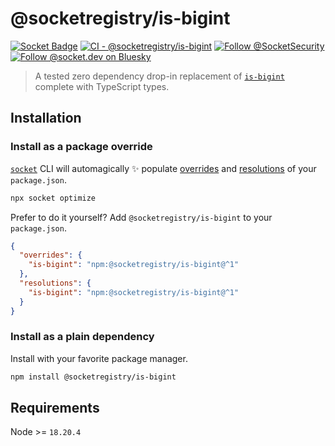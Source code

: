 # @socketregistry/is-bigint

[![Socket Badge](https://socket.dev/api/badge/npm/package/@socketregistry/is-bigint)](https://socket.dev/npm/package/@socketregistry/is-bigint)
[![CI - @socketregistry/is-bigint](https://github.com/SocketDev/socket-registry/actions/workflows/ci.yml/badge.svg)](https://github.com/SocketDev/socket-registry/actions/workflows/ci.yml)
[![Follow @SocketSecurity](https://img.shields.io/twitter/follow/SocketSecurity?style=social)](https://twitter.com/SocketSecurity)
[![Follow @socket.dev on Bluesky](https://img.shields.io/badge/Follow-@socket.dev-1DA1F2?style=social&logo=bluesky)](https://bsky.app/profile/socket.dev)

> A tested zero dependency drop-in replacement of
> [`is-bigint`](https://socket.dev/npm/package/is-bigint) complete with
> TypeScript types.

## Installation

### Install as a package override

[`socket`](https://socket.dev/npm/package/socket) CLI will automagically ✨
populate
[overrides](https://docs.npmjs.com/cli/v9/configuring-npm/package-json#overrides)
and [resolutions](https://yarnpkg.com/configuration/manifest#resolutions) of
your `package.json`.

```sh
npx socket optimize
```

Prefer to do it yourself? Add `@socketregistry/is-bigint` to your
`package.json`.

```json
{
  "overrides": {
    "is-bigint": "npm:@socketregistry/is-bigint@^1"
  },
  "resolutions": {
    "is-bigint": "npm:@socketregistry/is-bigint@^1"
  }
}
```

### Install as a plain dependency

Install with your favorite package manager.

```sh
npm install @socketregistry/is-bigint
```

## Requirements

Node >= `18.20.4`
